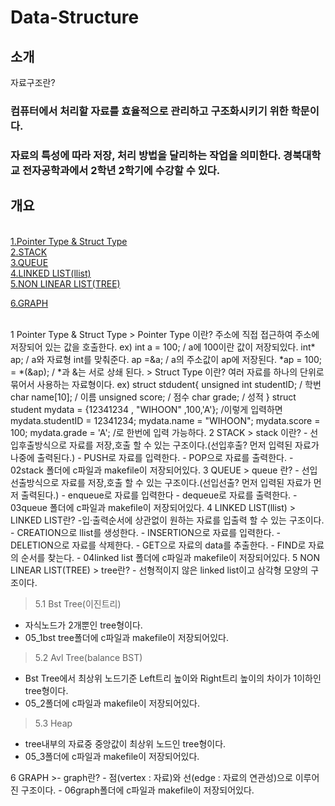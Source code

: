 # Data-Structure
## 소개

자료구조란?

### 컴퓨터에서 처리할 자료를 효율적으로 관리하고 구조화시키기 위한 학문이다. 
### 자료의 특성에 따라 저장, 처리 방법을 달리하는 작업을 의미한다. 경북대학교 전자공학과에서 2학년 2학기에 수강할 수 있다.

## 개요
<br/>
<a href="here1">1.Pointer Type & Struct Type</a>
<br/>
<a href="here2">2.STACK</a>
<br/>
<a href="here3">3.QUEUE</a>
<br/>
<a href="here4">4.LINKED LIST(llist)</a>
<br/>
<a href="here5">5.NON LINEAR LIST(TREE)</a>

<a href="here6">6.GRAPH</a>

<a id="here1" />
<br/>
1 Pointer Type & Struct Type
 > Pointer Type 이란?
	주소에 직접 접근하여 주소에 저장되어 있는 값을 호출한다.
	ex) int a = 100; / a에 100이란 값이 저장되있다.
	     int* ap; / a와 자료형 int를 맞춰준다.
	     ap =&a; / a의 주소값이 ap에 저장된다.
	     *ap = 100;
	    = *(&ap); / *과 &는 서로 상쇄 된다. 
 > Struct Type 이란?
	여러 자료를 하나의 단위로 묶어서 사용하는 자료형이다.
	ex) struct stdudent{
		unsigned int studentID; / 학번
		char name[10]; / 이름
		unsigned score; / 점수
		char grade;     / 성적 	
                  }
	    struct student mydata = {12341234 , "WIHOON" ,100,'A'}; /이렇게 입력하면
	    mydata.studentID = 12341234; 
	    mydata.name = "WIHOON";
	    mydata.score = 100;
	    mydata.grade = 'A'; /로 한번에 입력 가능하다.		

<a id="here2" />
2 STACK
 > stack 이란?
 - 선입후출방식으로 자료를 저장,호출 할 수 있는 구조이다.(선입후출? 먼저 입력된 자료가 나중에 출력된다.)
 - PUSH로 자료를 입력한다. 
 - POP으로 자료를 출력한다.
 - 02stack 폴더에 c파일과 makefile이 저장되어있다.

<a id="here3" />
3 QUEUE
 > queue 란?
 - 선입선출방식으로 자료를 저장,호출 할 수 있는 구조이다.(선입선출? 먼저 입력된 자료가 먼저 출력된다.)
 - enqueue로 자료를 입력한다
 - dequeue로 자료를 출력한다.
 - 03queue 폴더에 c파일과 makefile이 저장되어있다.

<a id="here4" />
4 LINKED LIST(llist)
> LINKED LIST란?
 -입·출력순서에 상관없이 원하는 자료를 입출력 할 수 있는 구조이다.
 - CREATION으로 llist를 생성한다.
 - INSERTION으로 자료를 입력한다.
 - DELETION으로 자료를 삭제한다.
 - GET으로 자료의 data를 추출한다.
 - FIND로 자료의 순서를 찾는다.
 - 04linked list 폴더에 c파일과 makefile이 저장되어있다.

<a id="here5" />
5 NON LINEAR LIST(TREE)
 > tree란?
 - 선형적이지 않은 linked list이고 삼각형 모양의 구조이다.
 
 > 5.1 Bst Tree(이진트리)
 - 자식노드가 2개뿐인 tree형이다.
 - 05_1bst tree폴더에 c파일과 makefile이 저장되어있다. 
 
 > 5.2 Avl Tree(balance BST)
 - Bst Tree에서 최상위 노드기준 Left트리 높이와 Right트리 높이의 차이가 1이하인 tree형이다.  
 - 05_2폴더에 c파일과 makefile이 저장되어있다.
 
 > 5.3 Heap
 - tree내부의 자료중 중앙값이 최상위 노드인 tree형이다.
 - 05_3폴더에 c파일과 makefile이 저장되어있다.

<a id="here6"/>
6 GRAPH
 >- graph란? 
 - 점(vertex : 자료)와 선(edge : 자료의 연관성)으로 이루어진 구조이다.
 - 06graph폴더에 c파일과 makefile이 저장되어있다.
 


